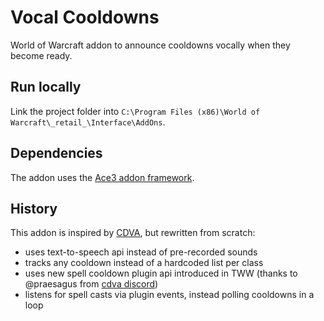 # Vocal Cooldowns

World of Warcraft addon to announce cooldowns vocally when they become ready.

## Run locally

Link the project folder into `C:\Program Files (x86)\World of Warcraft\_retail_\Interface\AddOns`.

## Dependencies

The addon uses the [Ace3 addon framework](https://www.wowace.com/projects/ace3).

## History

This addon is inspired by [CDVA](https://www.curseforge.com/wow/addons/cdva-cooldown-vocal-announcement-retail), but rewritten from scratch:
* uses text-to-speech api instead of pre-recorded sounds
* tracks any cooldown instead of a hardcoded list per class
* uses new spell cooldown plugin api introduced in TWW (thanks to @praesagus from [cdva discord](https://discord.gg/QsPCjx28))
* listens for spell casts via plugin events, instead polling cooldowns in a loop
